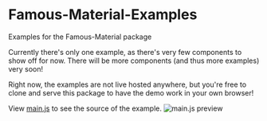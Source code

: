 Famous-Material-Examples
========================

Examples for the Famous-Material package

Currently there's only one example, as there's very few components to show off for now. There will be more components (and thus more examples) very soon!

Right now, the examples are not live hosted anywhere, but you're free to clone and serve this package to have the demo work in your own browser!

View [main.js](https://github.com/StephanBijzitter/Famous-Material-Examples/blob/master/app/src/main.js) to see the source of the example.
![main.js preview](http://puu.sh/doH04.png)
